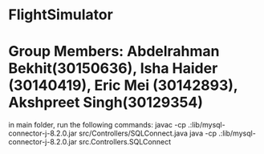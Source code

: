 # FlightSimulator
# Group Members: Abdelrahman Bekhit(30150636), Isha Haider (30140419), Eric Mei (30142893), Akshpreet Singh(30129354)

in main folder, run the following commands:
javac -cp .:lib/mysql-connector-j-8.2.0.jar src/Controllers/SQLConnect.java
java -cp .:lib/mysql-connector-j-8.2.0.jar src.Controllers.SQLConnect 